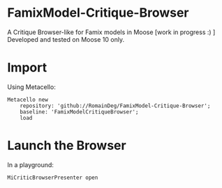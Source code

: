 # FamixModel-Critique-Browser
A Critique Browser-like for Famix models in Moose [work in progress :) ]  
Developed and tested on Moose 10 only.

# Import
Using Metacello:
```Smalltalk
Metacello new
	repository: 'github://RomainDeg/FamixModel-Critique-Browser';
	baseline: 'FamixModelCritiqueBrowser';
	load
```

# Launch the Browser
In a playground:
```Smalltalk
MiCriticBrowserPresenter open
```
